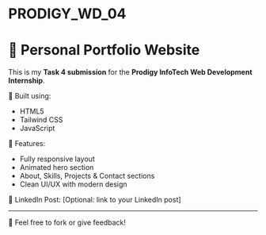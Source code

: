 # PRODIGY_WD_04
# 💼 Personal Portfolio Website

This is my **Task 4 submission** for the **Prodigy InfoTech Web Development Internship**.

🚀 Built using:
- HTML5
- Tailwind CSS
- JavaScript

📌 Features:
- Fully responsive layout
- Animated hero section
- About, Skills, Projects & Contact sections
- Clean UI/UX with modern design

 
🔗 LinkedIn Post: [Optional: link to your LinkedIn post]

---

🔧 Feel free to fork or give feedback!
